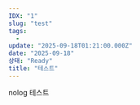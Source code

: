 ```yaml
---
IDX: "1"
slug: "test"
tags:
  - 
update: "2025-09-18T01:21:00.000Z"
date: "2025-09-18"
상태: "Ready"
title: "테스트"
---
```

nolog 테스트



